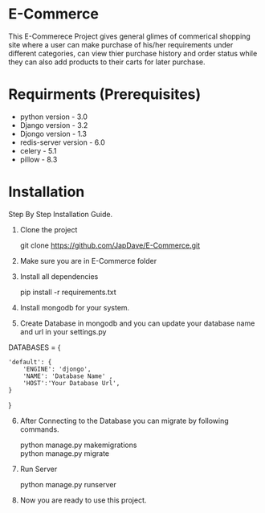 # E-Commerce
This E-Commerece Project gives general glimes of commerical shopping site where a user can make purchase of his/her requirements under different categories, can view thier purchase history and order status while they can also add products to their carts for later purchase.

# Requirments (Prerequisites)
* python version - 3.0 
* Django version - 3.2
* Djongo version - 1.3
* redis-server version - 6.0
* celery - 5.1
* pillow - 8.3 


# Installation 

Step By Step Installation Guide.

1. Clone the project

   git clone https://github.com/JapDave/E-Commerce.git

2. Make sure you are in E-Commerce folder

3. Install all dependencies

   pip install -r requirements.txt

4. Install mongodb for your system.

5. Create Database in mongodb and you can update your database name and url in your settings.py 

  DATABASES = {

    'default': {
        'ENGINE': 'djongo',
        'NAME': 'Database Name' ,
        'HOST':'Your Database Url',        
    }
}

6. After Connecting to the Database you can migrate by following commands.

   python manage.py makemigrations  
   python manage.py migrate
  
7. Run Server

   python manage.py runserver

8. Now you are ready to use this project.
  
